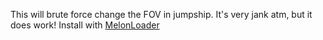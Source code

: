 This will brute force change the FOV in jumpship.  It's very jank atm, but it does work!
Install with [MelonLoader](https://melonwiki.xyz/#/)
